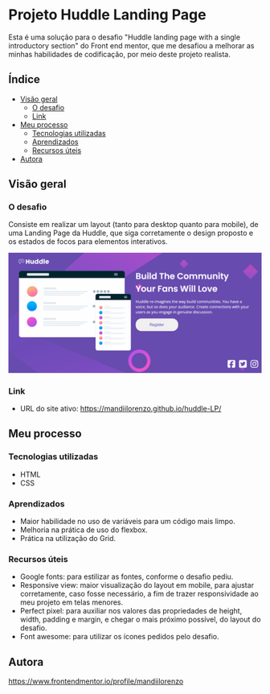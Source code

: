 # Projeto Huddle Landing Page
Esta é uma solução para o desafio "Huddle landing page with a single introductory section" do Front end mentor, que me desafiou a melhorar as minhas habilidades de codificação, por meio deste projeto realista.

## Índice

- [Visão geral](#visãogeral)
  - [O desafio](#o-desafio)
  - [Link](#link)
- [Meu processo](#meu-processo)
  - [Tecnologias utilizadas](#built-with)
  - [Aprendizados](#aprendizados)
   - [Recursos úteis](#recursos-úteis)
- [Autora](#autora)

## Visão geral

### O desafio
Consiste em realizar um layout (tanto para desktop quanto para mobile), de uma Landing Page da Huddle, que siga corretamente o design proposto e os estados de focos para elementos interativos.

<img src="./src/images/huddle-lp.gif" alt="gif da tela inicial do projeto Huddle Landing Page">

### Link
- URL do site ativo: https://mandiilorenzo.github.io/huddle-LP/

## Meu processo

### Tecnologias utilizadas
- HTML
- CSS

### Aprendizados
 - Maior habilidade no uso de variáveis para um código mais limpo.
 - Melhoria na prática de uso do flexbox.
 - Prática na utilização do Grid.

 ### Recursos úteis
 - Google fonts: para estilizar as fontes, conforme o desafio pediu.
 - Responsive view: maior visualização do layout em mobile, para ajustar corretamente, caso fosse necessário, a fim de trazer responsividade ao meu projeto em telas menores.
 - Perfect pixel: para auxiliar nos valores das propriedades de height, width, padding e margin, e chegar o mais próximo possível, do layout do desafio.
 - Font awesome: para utilizar os ícones pedidos pelo desafio.

 ## Autora

 https://www.frontendmentor.io/profile/mandiilorenzo